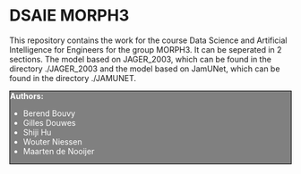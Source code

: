 # DSAIE MORPH3

This repository contains the work for the course Data Science and Artificial Intelligence for Engineers for the group MORPH3. It can be seperated in 2 sections. The model based on JAGER_2003, which can be found in the directory ./JAGER_2003 and the model based on JamUNet, which can be found in the directory ./JAMUNET. 

<div style="background-color: grey; color: white; border: 1px solid black;">
<b> Authors: </b>

- Berend Bouvy
- Gilles Douwes
- Shiji Hu
- Wouter Niessen
- Maarten de Nooijer
</div>


